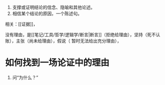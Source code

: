 
1. 支撑或证明结论的信念、隐喻和其他论述。
2. 相信某个结论的原因，一个陈述句。

相关：[[证据]]，

没有理由，是[[笔记/工具/哲学/逻辑学/断言|断言]]（拒绝给理由），坚持（死不认账），主张（尚未给理由），假说（ 暂时无法给出充分理由），
# 如何找到一场论证中的理由
1. 问“为什么？”